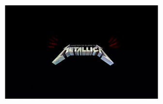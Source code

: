 
![Metallica0923402348239429034823948](https://github.com/archer7717/izobr_P02/blob/main/1651141279_22-phonoteka-org-p-oboi-metallika-krasivo-25.jpg)

